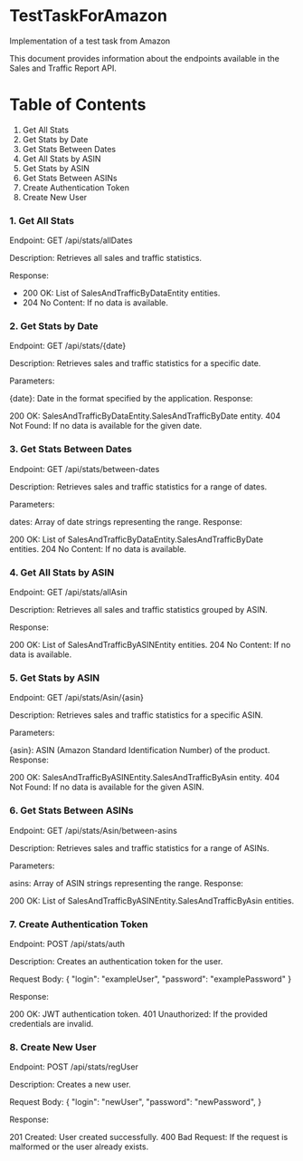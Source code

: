 # TestTaskForAmazon
Implementation of a test task from Amazon

This document provides information about the endpoints available in the Sales and Traffic Report API.

 # Table of Contents
1) Get All Stats
2) Get Stats by Date
3) Get Stats Between Dates
4) Get All Stats by ASIN
5) Get Stats by ASIN
6) Get Stats Between ASINs
7) Create Authentication Token
8) Create New User

### 1. Get All Stats <a name="get-all-stats"></a>
Endpoint: GET /api/stats/allDates

Description: Retrieves all sales and traffic statistics.

Response:

- 200 OK: List of SalesAndTrafficByDataEntity entities.
- 204 No Content: If no data is available.

### 2. Get Stats by Date <a name="get-stats-by-date"></a>
Endpoint: GET /api/stats/{date}

Description: Retrieves sales and traffic statistics for a specific date.

Parameters:

{date}: Date in the format specified by the application.
Response:

200 OK: SalesAndTrafficByDataEntity.SalesAndTrafficByDate entity.
404 Not Found: If no data is available for the given date.

### 3. Get Stats Between Dates <a name="get-stats-between-dates"></a>
Endpoint: GET /api/stats/between-dates

Description: Retrieves sales and traffic statistics for a range of dates.

Parameters:

dates: Array of date strings representing the range.
Response:

200 OK: List of SalesAndTrafficByDataEntity.SalesAndTrafficByDate entities.
204 No Content: If no data is available.

### 4. Get All Stats by ASIN <a name="get-all-stats-by-asin"></a>
Endpoint: GET /api/stats/allAsin

Description: Retrieves all sales and traffic statistics grouped by ASIN.

Response:

200 OK: List of SalesAndTrafficByASINEntity entities.
204 No Content: If no data is available.

### 5. Get Stats by ASIN <a name="get-stats-by-asin"></a>
Endpoint: GET /api/stats/Asin/{asin}

Description: Retrieves sales and traffic statistics for a specific ASIN.

Parameters:

{asin}: ASIN (Amazon Standard Identification Number) of the product.
Response:

200 OK: SalesAndTrafficByASINEntity.SalesAndTrafficByAsin entity.
404 Not Found: If no data is available for the given ASIN.

### 6. Get Stats Between ASINs <a name="get-stats-between-asins"></a>
Endpoint: GET /api/stats/Asin/between-asins

Description: Retrieves sales and traffic statistics for a range of ASINs.

Parameters:

asins: Array of ASIN strings representing the range.
Response:

200 OK: List of SalesAndTrafficByASINEntity.SalesAndTrafficByAsin entities.

### 7. Create Authentication Token <a name="create-authentication-token"></a>
Endpoint: POST /api/stats/auth

Description: Creates an authentication token for the user.

Request Body:
{
  "login": "exampleUser",
  "password": "examplePassword"
}

Response:

200 OK: JWT authentication token.
401 Unauthorized: If the provided credentials are invalid.

### 8. Create New User <a name="create-new-user"></a>
Endpoint: POST /api/stats/regUser

Description: Creates a new user.

Request Body:
{
  "login": "newUser",
  "password": "newPassword",
}

Response:

201 Created: User created successfully.
400 Bad Request: If the request is malformed or the user already exists.


